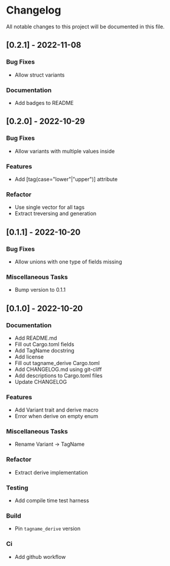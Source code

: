 # Changelog

All notable changes to this project will be documented in this file.

## [0.2.1] - 2022-11-08

### Bug Fixes

- Allow struct variants

### Documentation

- Add badges to README

## [0.2.0] - 2022-10-29

### Bug Fixes

- Allow variants with multiple values inside

### Features

- Add [tag(case="lower"|"upper")] attribute

### Refactor

- Use single vector for all tags
- Extract treversing and generation

## [0.1.1] - 2022-10-20

### Bug Fixes

- Allow unions with one type of fields missing

### Miscellaneous Tasks

- Bump version to 0.1.1

## [0.1.0] - 2022-10-20

### Documentation

- Add README.md
- Fill out Cargo.toml fields
- Add TagName docstring
- Add license
- Fill out tagname_derive Cargo.toml
- Add CHANGELOG.md using git-cliff
- Add descriptions to Cargo.toml files
- Update CHANGELOG

### Features

- Add Variant trait and derive macro
- Error when derive on empty enum

### Miscellaneous Tasks

- Rename Variant -> TagName

### Refactor

- Extract derive implementation

### Testing

- Add compile time test harness

### Build

- Pin `tagname_derive` version

### Ci

- Add github workflow

<!-- generated by git-cliff -->
